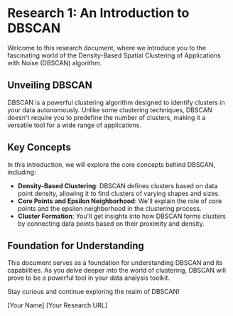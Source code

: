 # Research 1: An Introduction to DBSCAN

Welcome to this research document, where we introduce you to the fascinating world of the Density-Based Spatial Clustering of Applications with Noise (DBSCAN) algorithm.

## Unveiling DBSCAN

DBSCAN is a powerful clustering algorithm designed to identify clusters in your data autonomously. Unlike some clustering techniques, DBSCAN doesn't require you to predefine the number of clusters, making it a versatile tool for a wide range of applications.

## Key Concepts

In this introduction, we will explore the core concepts behind DBSCAN, including:

- **Density-Based Clustering**: DBSCAN defines clusters based on data point density, allowing it to find clusters of varying shapes and sizes.
- **Core Points and Epsilon Neighborhood**: We'll explain the role of core points and the epsilon neighborhood in the clustering process.
- **Cluster Formation**: You'll get insights into how DBSCAN forms clusters by connecting data points based on their proximity and density.

## Foundation for Understanding

This document serves as a foundation for understanding DBSCAN and its capabilities. As you delve deeper into the world of clustering, DBSCAN will prove to be a powerful tool in your data analysis toolkit.

Stay curious and continue exploring the realm of DBSCAN!

[Your Name]
[Your Research URL]
